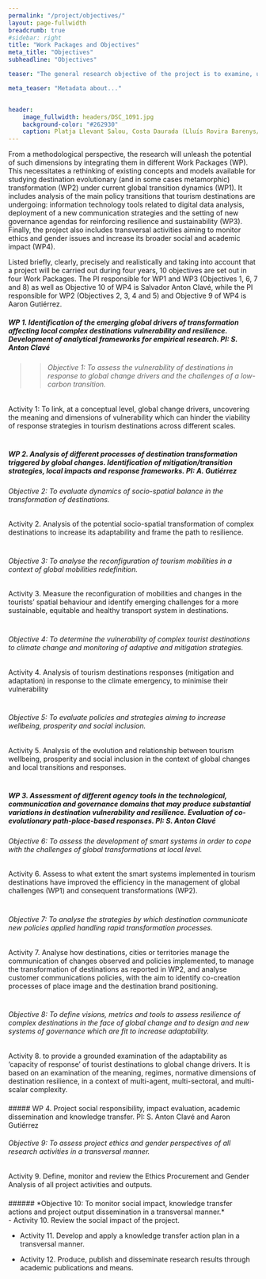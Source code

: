 ```yaml
---
permalink: "/project/objectives/"
layout: page-fullwidth
breadcrumb: true
#sidebar: right
title: "Work Packages and Objectives"
meta_title: "Objectives"
subheadline: "Objectives"

teaser: "The general research objective of the project is to examine, understand and translate into theoretical approaches, empirical observations and practical conversations, the processes through which destinations are responding to the challenges of global change (and in particular to climate change and the de-carbonization of the productive system), in terms of mitigating its effects, transforming socio-spatial dynamics, changing mobility regimes, and the enhancing of social justice with the aim of increasing resilience." 

meta_teaser: "Metadata about..."


header:
    image_fullwidth: headers/DSC_1091.jpg
    background-color: "#262930"
    caption: Platja Llevant Salou, Costa Daurada (Lluís Rovira Barenys/ revistacambrils.cat)
---
```


From a methodological perspective, the research will unleash the potential of such dimensions by integrating them in different Work Packages (WP). This necessitates a rethinking of existing concepts and models available for studying destination evolutionary (and in some cases metamorphic) transformation (WP2) under current global transition dynamics (WP1). It includes analysis of the main policy transitions that tourism destinations are undergoing: information technology tools related to digital data analysis, deployment of a new communication strategies and the setting of new governance agendas for reinforcing resilience and sustainability (WP3). Finally, the project also includes transversal activities aiming to monitor ethics and gender issues and increase its broader social and academic impact (WP4).

Listed briefly, clearly, precisely and realistically and taking into account that a project will be carried out during four years, 10 objectives are set out in four Work Packages. The PI responsible for WP1 and WP3 (Objectives 1, 6, 7 and 8) as well as Objective 10 of WP4 is Salvador Anton Clavé, while the PI responsible for WP2 (Objectives 2, 3, 4 and 5) and Objective 9 of WP4 is Aaron Gutiérrez.


##### WP 1. Identification of the emerging global drivers of transformation affecting local complex destinations vulnerability and resilience. Development of analytical frameworks for empirical research. PI: S. Anton Clavé  


>>###### *Objective 1: To assess the vulnerability of destinations in response to global change drivers and the challenges of a low-carbon transition.*
<div class="row">
	<div class="small-12 columns">
	<div class="panel radius" style="padding-bottom: 21px;">
Activity 1: To link, at a conceptual level, global change drivers, uncovering the meaning and dimensions of vulnerability which can hinder the viability of response strategies in tourism destinations across different scales.
	</div>
</div>
</div>


##### WP 2. Analysis of different processes of destination transformation triggered by global changes. Identification of mitigation/transition strategies, local impacts and response frameworks. PI: A. Gutiérrez

###### *Objective 2: To evaluate dynamics of socio-spatial balance in the transformation of destinations.*

<div class="row">
	<div class="small-12 columns">
	<div class="panel radius" style="padding-bottom: 21px;">
Activity 2. Analysis of the potential socio-spatial transformation of complex destinations to increase its adaptability and frame the path to resilience.
	</div>
</div>
</div>

###### *Objective 3: To analyse the reconfiguration of tourism mobilities in a context of global mobilities redefinition.*
<div class="row">
	<div class="small-12 columns">
	<div class="panel radius" style="padding-bottom: 21px;">
Activity 3. Measure the reconfiguration of mobilities and changes in the tourists’ spatial behaviour and identify emerging challenges for a more sustainable, equitable and healthy transport system in destinations. 
	</div>
</div>
</div>

###### *Objective 4: To determine the vulnerability of complex tourist destinations to climate change and monitoring of adaptive and mitigation strategies.*
<div class="row">
	<div class="small-12 columns">
	<div class="panel radius" style="padding-bottom: 21px;">
Activity 4. Analysis of tourism destinations responses (mitigation and adaptation) in response to the climate emergency, to minimise their vulnerability 
	</div>
</div>
</div>


###### *Objective 5: To evaluate policies and strategies aiming to increase wellbeing, prosperity and social inclusion.* 
<div class="row">
	<div class="small-12 columns">
	<div class="panel radius" style="padding-bottom: 21px;">
Activity 5. Analysis of the evolution and relationship between tourism wellbeing, prosperity and social inclusion in the context of global changes and local transitions and responses.
	</div>
</div>
</div>


##### WP 3. Assessment of different agency tools in the technological, communication and governance domains that may produce substantial variations in destination vulnerability and resilience. Evaluation of co-evolutionary path-place-based responses. PI: S. Anton Clavé

###### *Objective 6: To assess the development of smart systems in order to cope with the challenges of global transformations at local level.*
<div class="row">
	<div class="small-12 columns">
	<div class="panel radius" style="padding-bottom: 21px;">
Activity 6. Assess to what extent the smart systems implemented in tourism destinations have improved the efficiency in the management of global challenges (WP1) and consequent transformations (WP2). 
	</div>
</div>
</div>

###### *Objective 7: To analyse the strategies by which destination communicate new policies applied handling rapid transformation processes.*
<div class="row">
	<div class="small-12 columns">
	<div class="panel radius" style="padding-bottom: 21px;">
Activity 7. Analyse how destinations, cities or territories manage the communication of changes observed and policies implemented, to manage the transformation of destinations as reported in WP2, and analyse customer communications policies, with the aim to identify co-creation processes of place image and the destination brand positioning.
	</div>
</div>
</div>

###### *Objective 8: To define visions, metrics and tools to assess resilience of complex destinations in the face of global change and to design and new systems of governance which are fit to increase adaptability.* 
<div class="row">
	<div class="small-12 columns">
	<div class="panel radius" style="padding-bottom: 21px;">
Activity 8. to provide a grounded examination of the adaptability as ‘capacity of response’ of tourist destinations to global change drivers. It is based on an examination of the meaning, regimes, normative dimensions of destination resilience, in a context of multi-agent, multi-sectoral, and multi-scalar complexity.
		</div>
</div>
</div>
##### WP 4. Project social responsibility, impact evaluation, academic dissemination and knowledge transfer. PI: S. Anton Clavé and Aaron Gutiérrez

###### *Objective 9: To assess project ethics and gender perspectives of all research activities in a transversal manner.*
<div class="row">
	<div class="small-12 columns">
	<div class="panel radius" style="padding-bottom: 21px;">
Activity 9. Define, monitor and review the Ethics Procurement and Gender Analysis of all project activities and outputs. 
	</div>
</div>
</div>
###### *Objective 10: To monitor social impact, knowledge transfer actions and project output dissemination in a transversal manner.* 
<div class="row">
	<div class="small-12 columns">
	<div class="panel radius" style="padding-bottom: 21px;">
- Activity 10. Review the social impact of the project.  
		
- Activity 11. Develop and apply a knowledge transfer action plan in a transversal manner.  
		
- Activity 12. Produce, publish and disseminate research results through academic publications and means.		
	</div>
</div>
</div>

